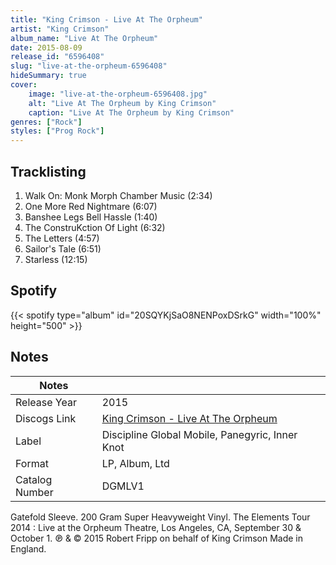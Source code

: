 ```yaml
---
title: "King Crimson - Live At The Orpheum"
artist: "King Crimson"
album_name: "Live At The Orpheum"
date: 2015-08-09
release_id: "6596408"
slug: "live-at-the-orpheum-6596408"
hideSummary: true
cover:
    image: "live-at-the-orpheum-6596408.jpg"
    alt: "Live At The Orpheum by King Crimson"
    caption: "Live At The Orpheum by King Crimson"
genres: ["Rock"]
styles: ["Prog Rock"]
---
```

## Tracklisting
1. Walk On: Monk Morph Chamber Music (2:34)
2. One More Red Nightmare (6:07)
3. Banshee Legs Bell Hassle (1:40)
4. The ConstruKction Of Light (6:32)
5. The Letters (4:57)
6. Sailor's Tale (6:51)
7. Starless (12:15)
## Spotify
{{< spotify type="album" id="20SQYKjSaO8NENPoxDSrkG" width="100%" height="500" >}}


## Notes
| Notes          |             |
| ---------------| ----------- |
| Release Year   | 2015 |
| Discogs Link   | [King Crimson - Live At The Orpheum](https://www.discogs.com/release/6596408-King-Crimson-Live-At-The-Orpheum) |
| Label          | Discipline Global Mobile, Panegyric, Inner Knot |
| Format         | LP, Album, Ltd |
| Catalog Number | DGMLV1 |

Gatefold Sleeve. 200 Gram Super Heavyweight Vinyl. The Elements Tour 2014 : Live at the Orpheum Theatre, Los Angeles, CA, September 30 & October 1. ℗ & © 2015 Robert Fripp on behalf of King Crimson Made in England.
